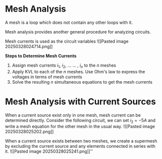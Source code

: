 

# Mesh Analysis

A mesh is a loop which does not contain any other loops with it.

Mesh analysis provides another general procedure for analyzing circuits.

Mesh currents is used as the circuit variables
![[Pasted image 20250328024714.png]]

**Steps to Determine Mesh Currents**

1. Assign mesh currents $i_1,\ i_2,\ ...\ ...\ ,\ i_n$ to the $n$ meshes
2. Apply KVL to each of the $n$ meshes. Use Ohm's law to express the voltages in terms of mesh currents
3. Solve the resulting $n$ simultaneous equations to get the mesh currents



# Mesh Analysis with Current Sources


When a current source exist only in one mesh, mesh current can be determined directly. Consider the following circuit, we can set $i_2$ = $-5A$ and write a mesh equation for the other mesh in the usual way.
![[Pasted image 20250328025202.png]]

When a current source exists between two meshes, we create a supermesh by excluding the current source and any elements connected in series with it.
![[Pasted image 20250328025241.png]]''